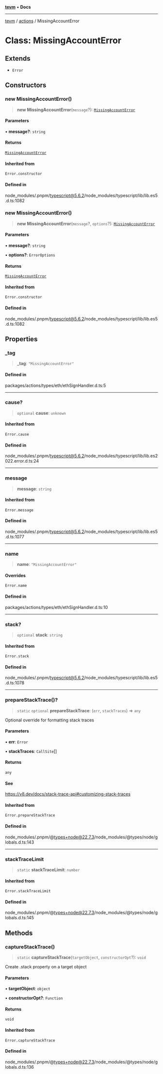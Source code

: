 [**tevm**](../../README.md) • **Docs**

***

[tevm](../../modules.md) / [actions](../README.md) / MissingAccountError

# Class: MissingAccountError

## Extends

- `Error`

## Constructors

### new MissingAccountError()

> **new MissingAccountError**(`message`?): [`MissingAccountError`](MissingAccountError.md)

#### Parameters

• **message?**: `string`

#### Returns

[`MissingAccountError`](MissingAccountError.md)

#### Inherited from

`Error.constructor`

#### Defined in

node\_modules/.pnpm/typescript@5.6.2/node\_modules/typescript/lib/lib.es5.d.ts:1082

### new MissingAccountError()

> **new MissingAccountError**(`message`?, `options`?): [`MissingAccountError`](MissingAccountError.md)

#### Parameters

• **message?**: `string`

• **options?**: `ErrorOptions`

#### Returns

[`MissingAccountError`](MissingAccountError.md)

#### Inherited from

`Error.constructor`

#### Defined in

node\_modules/.pnpm/typescript@5.6.2/node\_modules/typescript/lib/lib.es5.d.ts:1082

## Properties

### \_tag

> **\_tag**: `"MissingAccountError"`

#### Defined in

packages/actions/types/eth/ethSignHandler.d.ts:5

***

### cause?

> `optional` **cause**: `unknown`

#### Inherited from

`Error.cause`

#### Defined in

node\_modules/.pnpm/typescript@5.6.2/node\_modules/typescript/lib/lib.es2022.error.d.ts:24

***

### message

> **message**: `string`

#### Inherited from

`Error.message`

#### Defined in

node\_modules/.pnpm/typescript@5.6.2/node\_modules/typescript/lib/lib.es5.d.ts:1077

***

### name

> **name**: `"MissingAccountError"`

#### Overrides

`Error.name`

#### Defined in

packages/actions/types/eth/ethSignHandler.d.ts:10

***

### stack?

> `optional` **stack**: `string`

#### Inherited from

`Error.stack`

#### Defined in

node\_modules/.pnpm/typescript@5.6.2/node\_modules/typescript/lib/lib.es5.d.ts:1078

***

### prepareStackTrace()?

> `static` `optional` **prepareStackTrace**: (`err`, `stackTraces`) => `any`

Optional override for formatting stack traces

#### Parameters

• **err**: `Error`

• **stackTraces**: `CallSite`[]

#### Returns

`any`

#### See

https://v8.dev/docs/stack-trace-api#customizing-stack-traces

#### Inherited from

`Error.prepareStackTrace`

#### Defined in

node\_modules/.pnpm/@types+node@22.7.3/node\_modules/@types/node/globals.d.ts:143

***

### stackTraceLimit

> `static` **stackTraceLimit**: `number`

#### Inherited from

`Error.stackTraceLimit`

#### Defined in

node\_modules/.pnpm/@types+node@22.7.3/node\_modules/@types/node/globals.d.ts:145

## Methods

### captureStackTrace()

> `static` **captureStackTrace**(`targetObject`, `constructorOpt`?): `void`

Create .stack property on a target object

#### Parameters

• **targetObject**: `object`

• **constructorOpt?**: `Function`

#### Returns

`void`

#### Inherited from

`Error.captureStackTrace`

#### Defined in

node\_modules/.pnpm/@types+node@22.7.3/node\_modules/@types/node/globals.d.ts:136
